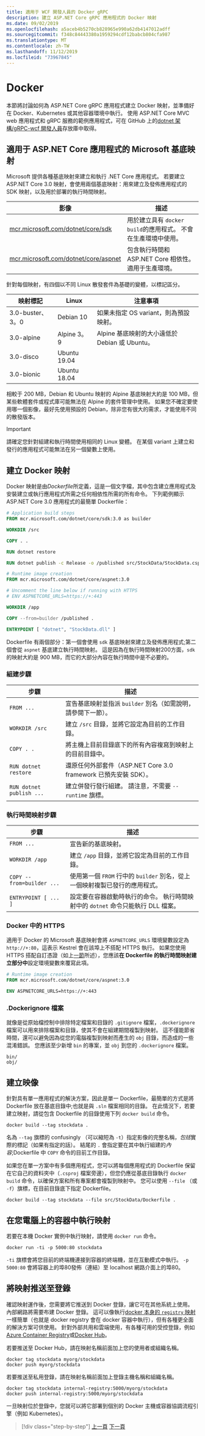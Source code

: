 ```yaml
---
title: 適用于 WCF 開發人員的 Docker gRPC
description: 建立 ASP.NET Core gRPC 應用程式的 Docker 映射
ms.date: 09/02/2019
ms.openlocfilehash: a5aceb4b5270cb828965e990a62db4147012adff
ms.sourcegitcommit: f348c84443380a1959294cdf12babcb804cfa987
ms.translationtype: MT
ms.contentlocale: zh-TW
ms.lasthandoff: 11/12/2019
ms.locfileid: "73967845"
---
```

# <a name="docker"></a>Docker

本節將討論如何為 ASP.NET Core gRPC 應用程式建立 Docker 映射，並準備好在 Docker、Kubernetes 或其他容器環境中執行。 使用 ASP.NET Core MVC web 應用程式和 gRPC 服務的範例應用程式，可在 GitHub 上的[dotnet 架構/gRPC-wcf 開發人員](https://github.com/dotnet-architecture/grpc-for-wcf-developers/tree/master/KubernetesSample)存放庫中取得。

## <a name="microsoft-base-images-for-aspnet-core-applications"></a>適用于 ASP.NET Core 應用程式的 Microsoft 基底映射

Microsoft 提供各種基底映射來建立和執行 .NET Core 應用程式。 若要建立 ASP.NET Core 3.0 映射，會使用兩個基底映射：用來建立及發佈應用程式的 SDK 映射，以及用於部署的執行時間映射。

| 影像 | 描述 |
| ----- | ----------- |
| [mcr.microsoft.com/dotnet/core/sdk](https://hub.docker.com/_/microsoft-dotnet-core-sdk/) | 用於建立具有 `docker build`的應用程式。 不會在生產環境中使用。 |
| [mcr.microsoft.com/dotnet/core/aspnet](https://hub.docker.com/_/microsoft-dotnet-core-aspnet/) | 包含執行時間和 ASP.NET Core 相依性。 適用于生產環境。 |

針對每個映射，有四個以不同 Linux 散發套件為基礎的變體，以標記區分。

| 映射標記 | Linux | 注意事項 |
| --------- | ----- | ----- |
| 3.0-buster、3。0 | Debian 10 | 如果未指定 OS variant，則為預設映射。 |
| 3.0-alpine | Alpine 3。9 | Alpine 基底映射的大小遠低於 Debian 或 Ubuntu。 |
| 3.0-disco | Ubuntu 19.04 | |
| 3.0-bionic | Ubuntu 18.04 | |

相較于 200 MB，Debian 和 Ubuntu 映射的 Alpine 基底映射大約是 100 MB，但某些軟體套件或程式庫可能無法在 Alpine 的套件管理中使用。 如果您不確定要使用哪一個影像，最好先使用預設的 Debian，除非您有很大的需求，才能使用不同的散發版本。

> [!IMPORTANT]
> 請確定您針對組建和執行時間使用相同的 Linux 變體。 在某個 variant 上建立和發行的應用程式可能無法在另一個變數上使用。

## <a name="create-a-docker-image"></a>建立 Docker 映射

Docker 映射是由*Dockerfile*所定義，這是一個文字檔，其中包含建立應用程式及安裝建立或執行應用程式所需之任何相依性所需的所有命令。 下列範例顯示 ASP.NET Core 3.0 應用程式的最簡單 Dockerfile：

```dockerfile
# Application build steps
FROM mcr.microsoft.com/dotnet/core/sdk:3.0 as builder

WORKDIR /src

COPY . .

RUN dotnet restore

RUN dotnet publish -c Release -o /published src/StockData/StockData.csproj

# Runtime image creation
FROM mcr.microsoft.com/dotnet/core/aspnet:3.0

# Uncomment the line below if running with HTTPS
# ENV ASPNETCORE_URLS=https://+:443

WORKDIR /app

COPY --from=builder /published .

ENTRYPOINT [ "dotnet", "StockData.dll" ]
```

Dockerfile 有兩個部分：第一個會使用 `sdk` 基底映射來建立及發佈應用程式;第二個會從 `aspnet` 基底建立執行時間映射。 這是因為在執行時間映射200方面，`sdk` 的映射大約是 900 MB，而它的大部分內容在執行時間中是不必要的。

### <a name="the-build-steps"></a>組建步驟

| 步驟 | 描述 |
| ---- | ----------- |
| `FROM ...` | 宣告基底映射並指派 `builder` 別名（如需說明，請參閱下一節）。 |
| `WORKDIR /src` | 建立 `/src` 目錄，並將它設定為目前的工作目錄。 |
| `COPY . .` | 將主機上目前目錄底下的所有內容複寫到映射上的目前目錄中。 |
| `RUN dotnet restore` | 還原任何外部套件（ASP.NET Core 3.0 framework 已預先安裝 SDK）。 |
| `RUN dotnet publish ...` | 建立併發行發行組建。 請注意，不需要 `--runtime` 旗標。 |

### <a name="the-runtime-image-steps"></a>執行時間映射步驟

| 步驟 | 描述 |
| ---- | ----------- |
| `FROM ...` | 宣告新的基底映射。 |
| `WORKDIR /app` | 建立 `/app` 目錄，並將它設定為目前的工作目錄。 |
| `COPY --from=builder ...` | 使用第一個 `FROM` 行中的 `builder` 別名，從上一個映射複製已發行的應用程式。 |
| `ENTRYPOINT [ ... ]` | 設定要在容器啟動時執行的命令。 執行時間映射中的 `dotnet` 命令只能執行 DLL 檔案。 |

### <a name="https-in-docker"></a>Docker 中的 HTTPS

適用于 Docker 的 Microsoft 基底映射會將 `ASPNETCORE_URLS` 環境變數設定為 `http://+:80`，這表示 Kestrel 會在該埠上不搭配 HTTPS 執行。 如果您使用 HTTPS 搭配自訂憑證（如上[一節](self-hosted.md)所述），您應該**在 Dockerfile 的執行時間映射建立部分中**設定環境變數來覆寫此項。

```dockerfile
# Runtime image creation
FROM mcr.microsoft.com/dotnet/core/aspnet:3.0

ENV ASPNETCORE_URLS=https://+:443
```

### <a name="the-dockerignore-file"></a>.Dockerignore 檔案

就像是從原始檔控制中排除特定檔案和目錄的 `.gitignore` 檔案，`.dockerignore` 檔案可以用來排除檔案和目錄，使其不會在組建期間複製到映射。 這不僅能節省時間，還可以避免因為從您的電腦複製到映射而產生的 `obj` 目錄，而造成的一些混淆錯誤。 您應該至少新增 `bin` 的專案，並 `obj` 到您的 `.dockerignore` 檔案。

```console
bin/
obj/
```

## <a name="build-the-image"></a>建立映像

針對具有單一應用程式的解決方案，因此是單一 Dockerfile，最簡單的方式是將 Dockerfile 放在基底目錄中;也就是與 `.sln` 檔案相同的目錄。 在此情況下，若要建立映射，請從包含 Dockerfile 的目錄使用下列 `docker build` 命令。

```console
docker build --tag stockdata .
```

名為 `--tag` 旗標的 confusingly （可以縮短為 `-t`）指定影像的完整名稱，*包括*實際的標記（如果有指定的話）。 結尾的 `.` 會指定要在其中執行組建的*內容*;Dockerfile 中 `COPY` 命令的目前工作目錄。

如果您在單一方案中有多個應用程式，您可以將每個應用程式的 Dockerfile 保留在它自己的資料夾中（`.csproj` 檔案旁邊），但您仍應從基底目錄執行 `docker build` 命令，以確保方案和所有專案都會複製到映射中。 您可以使用 `--file` （或 `-f`）旗標，在目前目錄底下指定 Dockerfile。

```console
docker build --tag stockdata --file src/StockData/Dockerfile .
```

## <a name="run-the-image-in-a-container-on-your-machine"></a>在您電腦上的容器中執行映射

若要在本機 Docker 實例中執行映射，請使用 `docker run` 命令。

```console
docker run -ti -p 5000:80 stockdata
```

`-ti` 旗標會將您目前的終端機連接到容器的終端機，並在互動模式中執行。 `-p 5000:80` 會將容器上的埠80發佈（連結）至 localhost 網路介面上的埠80。

## <a name="push-the-image-to-a-registry"></a>將映射推送至登錄

確認映射運作後，您需要將它推送到 Docker 登錄，讓它可在其他系統上使用。 內部網路將需要布建 Docker 登錄。 這可以像執行[docker 本身的 `registry` 映射](https://docs.docker.com/registry/deploying/)一樣簡單（也就是 docker registry 會在 docker 容器中執行），但有各種更全面的解決方案可供使用。 針對外部共用和雲端使用，有各種可用的受控登錄，例如[Azure Container Registry](https://docs.microsoft.com/azure/container-registry/)或[Docker Hub](https://docs.docker.com/docker-hub/repos/)。

若要推送至 Docker Hub，請在映射名稱前面加上您的使用者或組織名稱。

```console
docker tag stockdata myorg/stockdata
docker push myorg/stockdata
```

若要推送至私用登錄，請在映射名稱前面加上登錄主機名稱和組織名稱。

```console
docker tag stockdata internal-registry:5000/myorg/stockdata
docker push internal-registry:5000/myorg/stockdata
```

一旦映射位於登錄中，您就可以將它部署到個別的 Docker 主機或容器協調流程引擎（例如 Kubernetes）。

>[!div class="step-by-step"]
>[上一頁](self-hosted.md)
>[下一頁](kubernetes.md)
